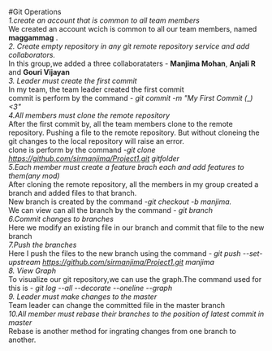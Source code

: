 
#Git Operations<br/>
*1.create an account that is common to all team members*<br/>
     We created an account wcich is common to all our team members, named **maggammag** .</br>
*2. Create empty repository in any git remote repository service and add collaborators.*<br/>
     In this group,we added a three collaborataters - **Manjima Mohan**, **Anjali R** and **Gouri Vijayan**</br>
*3. Leader must create the first commit*<br/>
     In my team, the team leader created the first commit</br> commit is perform by the command  *- git commit -m "My First Commit (*_*) <3"* <br/>
*4.All members must clone the remote repository*<br/>
     After the first commit by, all the team members clone to the remote repository. Pushing a file to the remote repository. But without
     cloneing the git changes to the local repository will raise an error.<br/>
     clone is perform by the command   *-git clone https://github.com/sirmanjima/Project1.git gitfolder*<br/>
*5.Each member must create a feature brach each and add features to them(any mod)*<br/>
     After cloning the remote repository, all the members in my group created a branch and added files to that branch.<br/>
     New branch is created by the command  *-git checkout -b manjima.<br/>*
     We can view can all the branch by the command  *- git branch*<br/>
*6.Commit changes to branches*<br/>
     Here we modify an existing file in our branch and commit that file to the new branch<br/>
*7.Push the branches*<br/>
     Here I push the files to the new branch using the command  *- git push --set-upstream https://github.com/sirmanjima/Project1.git manjima* <br/>
*8. View Graph*<br/>
     To visualize our git repository,we can use the graph.The command used for this is  *-  git log --all --decorate --oneline --graph*<br/>
*9. Leader must make changes to the master*<br/>
     Team leader can change the committed file in the master branch<br/>
*10.All member must rebase their branches to the position of latest commit in master*<br/>
     Rebase is another method for ingrating changes from one branch to another.<br/>
